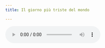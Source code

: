 ```yaml
---
title: Il giorno più triste del mondo

---
```


<audio controls>
  <source src="/assets/recs/giornotriste.mp3" type="audio/mpeg">
Your browser does not support the audio element.
</audio>
